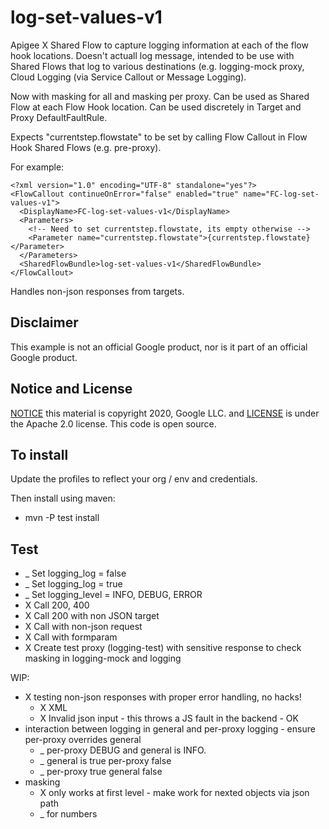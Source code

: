 # log-set-values-v1
Apigee X Shared Flow to capture logging information at each of the flow hook locations.
Doesn't actuall log message, intended to be use with Shared Flows that log to various destinations (e.g. logging-mock proxy, Cloud Logging (via Service Callout or Message Logging).

Now with masking for all and masking per proxy. 
Can be used as Shared Flow at each Flow Hook location.
Can be used discretely in Target and Proxy DefaultFaultRule. 


Expects "currentstep.flowstate" to be set by calling Flow Callout in Flow Hook Shared Flows (e.g. pre-proxy).

For example:
```
<?xml version="1.0" encoding="UTF-8" standalone="yes"?>
<FlowCallout continueOnError="false" enabled="true" name="FC-log-set-values-v1">
  <DisplayName>FC-log-set-values-v1</DisplayName>
  <Parameters>
    <!-- Need to set currentstep.flowstate, its empty otherwise -->
    <Parameter name="currentstep.flowstate">{currentstep.flowstate}</Parameter>
  </Parameters>
  <SharedFlowBundle>log-set-values-v1</SharedFlowBundle>
</FlowCallout>
```

Handles non-json responses from targets.

## Disclaimer

This example is not an official Google product, nor is it part of an official Google product.

## Notice and License

[NOTICE](NOTICE) this material is copyright 2020, Google LLC. and [LICENSE](LICENSE) is under the Apache 2.0 license. This code is open source.


## To install

Update the profiles to reflect your org / env and credentials.

Then install using maven:
* mvn -P test install

## Test
- _ Set logging_log = false
- _ Set logging_log = true
- _ Set logging_level = INFO, DEBUG, ERROR
- X Call 200, 400
- X Call 200 with non JSON target
- X Call with non-json request
- X Call with formparam
- X Create test proxy (logging-test) with sensitive response to check masking in logging-mock and logging


WIP:
* X testing non-json responses with proper error handling, no hacks!
  * X XML 
  * X Invalid json input - this throws a JS fault in the backend - OK
* interaction between logging in general and per-proxy logging - ensure per-proxy overrides general
	* _ per-proxy DEBUG and general is INFO.
	* _ general is true per-proxy false
  * _ per-proxy true general false
* masking
  * X only works at first level - make work for nexted objects via json path
  * _ for numbers

